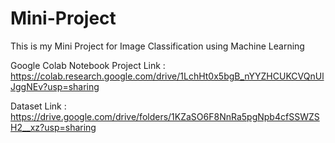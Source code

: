 # Mini-Project
This is my Mini Project for Image Classification using Machine Learning


Google Colab Notebook Project Link : https://colab.research.google.com/drive/1LchHt0x5bgB_nYYZHCUKCVQnUlJggNEv?usp=sharing

Dataset Link : https://drive.google.com/drive/folders/1KZaSO6F8NnRa5pgNpb4cfSSWZSH2__xz?usp=sharing
